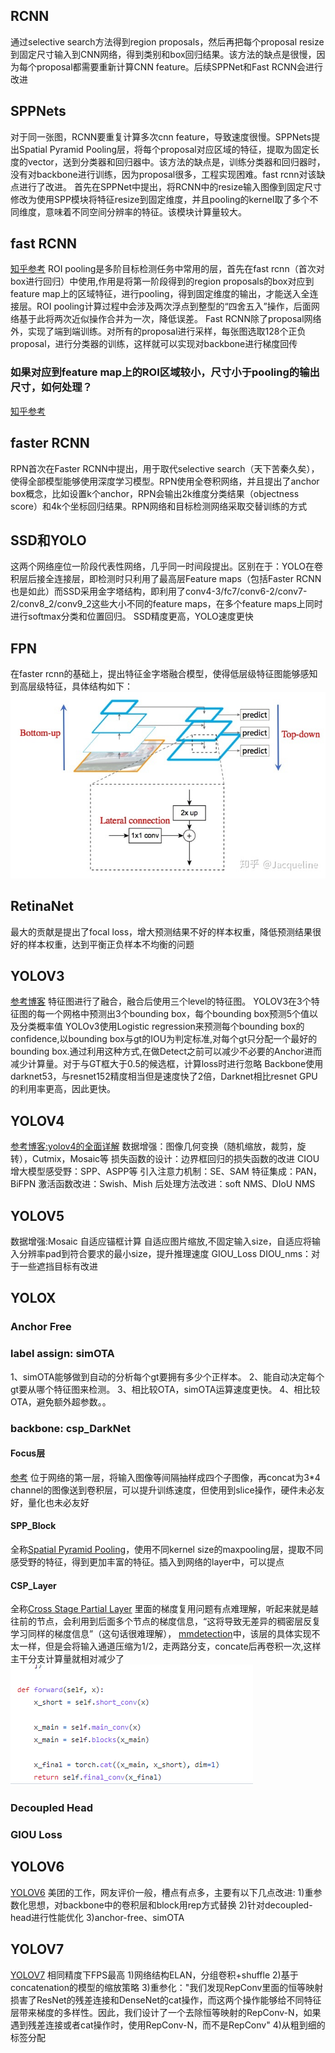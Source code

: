 ## RCNN
通过selective search方法得到region proposals，然后再把每个proposal resize到固定尺寸输入到CNN网络，得到类别和box回归结果。该方法的缺点是很慢，因为每个proposal都需要重新计算CNN feature。后续SPPNet和Fast RCNN会进行改进

## SPPNets
对于同一张图，RCNN要重复计算多次cnn feature，导致速度很慢。SPPNets提出Spatial Pyramid Pooling层，将每个proposal对应区域的特征，提取为固定长度的vector，送到分类器和回归器中。该方法的缺点是，训练分类器和回归器时，没有对backbone进行训练，因为proposal很多，工程实现困难。fast rcnn对该缺点进行了改进。
首先在SPPNet中提出，将RCNN中的resize输入图像到固定尺寸修改为使用SPP模块将特征resize到固定维度，并且pooling的kernel取了多个不同维度，意味着不同空间分辨率的特征。该模块计算量较大。

## fast RCNN
[知乎参考](https://zhuanlan.zhihu.com/p/165324194)
ROI pooling是多阶目标检测任务中常用的层，首先在fast rcnn（首次对box进行回归）中使用,作用是将第一阶段得到的region proposals的box对应到feature map上的区域特征，进行pooling，得到固定维度的输出，才能送入全连接层。ROI pooling计算过程中会涉及两次浮点到整型的“四舍五入”操作，后面网络基于此将两次近似操作合并为一次，降低误差。
Fast RCNN除了proposal网络外，实现了端到端训练。对所有的proposal进行采样，每张图选取128个正负proposal，进行分类器的训练，这样就可以实现对backbone进行梯度回传
### 如果对应到feature map上的ROI区域较小，尺寸小于pooling的输出尺寸，如何处理？
[知乎参考](https://www.zhihu.com/question/353305355)

## faster RCNN
RPN首次在Faster RCNN中提出，用于取代selective search（天下苦秦久矣），使得全部模型能够使用深度学习模型。RPN使用全卷积网络，并且提出了anchor box概念，比如设置k个anchor，RPN会输出2k维度分类结果（objectness score）和4k个坐标回归结果。RPN网络和目标检测网络采取交替训练的方式

## SSD和YOLO
这两个网络座位一阶段代表性网络，几乎同一时间段提出。区别在于：YOLO在卷积层后接全连接层，即检测时只利用了最高层Feature maps（包括Faster RCNN也是如此）而SSD采用金字塔结构，即利用了conv4-3/fc7/conv6-2/conv7-2/conv8_2/conv9_2这些大小不同的feature maps，在多个feature maps上同时进行softmax分类和位置回归。
SSD精度更高，YOLO速度更快

## FPN
在faster rcnn的基础上，提出特征金字塔融合模型，使得低层级特征图能够感知到高层级特征，具体结构如下：
![FPN](pics/fpn.jpg)

## RetinaNet
最大的贡献是提出了focal loss，增大预测结果不好的样本权重，降低预测结果很好的样本权重，达到平衡正负样本不均衡的问题

## YOLOV3
[参考博客](https://blog.csdn.net/weixin_51296032/article/details/123009246)
特征图进行了融合，融合后使用三个level的特征图。
YOLOV3在3个特征图的每一个网格中预测出3个bounding box，每个bounding box预测5个值以及分类概率值
YOLOv3使用Logistic regression来预测每个bounding box的confidence,以bounding box与gt的IOU为判定标准,对每个gt只分配一个最好的bounding box.通过利用这种方式,在做Detect之前可以减少不必要的Anchor进而减少计算量。对于与GT框大于0.5的候选框，计算loss时进行忽略
Backbone使用darknet53，与resnet152精度相当但是速度快了2倍，Darknet相比resnet GPU的利用率更高，因此更快。

## YOLOV4
[参考博客:yolov4的全面详解](https://blog.csdn.net/hgnuxc_1993/article/details/120724812)
数据增强：图像几何变换（随机缩放，裁剪，旋转），Cutmix，Mosaic等
损失函数的设计：边界框回归的损失函数的改进 CIOU
增大模型感受野：SPP、ASPP等
引入注意力机制：SE、SAM
特征集成：PAN，BiFPN
激活函数改进：Swish、Mish
后处理方法改进：soft NMS、DIoU NMS

## YOLOV5
数据增强:Mosaic
自适应锚框计算
自适应图片缩放,不固定输入size，自适应将输入分辨率pad到符合要求的最小size，提升推理速度
GIOU_Loss
DIOU_nms：对于一些遮挡目标有改进

## YOLOX
### Anchor Free
### label assign: simOTA
1、simOTA能够做到自动的分析每个gt要拥有多少个正样本。
2、能自动决定每个gt要从哪个特征图来检测。
3、相比较OTA，simOTA运算速度更快。
4、相比较OTA，避免额外超参数。。
### backbone: csp_DarkNet
#### Focus层
[参考](https://zhuanlan.zhihu.com/p/513312921)
位于网络的第一层，将输入图像等间隔抽样成四个子图像，再concat为3*4 channel的图像送到卷积层，可以提升训练速度，但使用到slice操作，硬件未必友好，量化也未必友好

#### SPP_Block
全称[Spatial Pyramid Pooling](https://zhuanlan.zhihu.com/p/396724233)，使用不同kernel size的maxpooling层，提取不同感受野的特征，得到更加丰富的特征。插入到网络的layer中，可以提点

#### CSP_Layer
全称[Cross Stage Partial Layer](https://blog.csdn.net/cdknight_happy/article/details/107962173?spm=1001.2014.3001.5502)
里面的梯度复用问题有点难理解，听起来就是越往前的节点，会利用到后面多个节点的梯度信息，“这将导致无差异的稠密层反复学习同样的梯度信息”（这句话很难理解），
[mmdetection](https://github.com/open-mmlab/mmdetection/blob/56e42e72cdf516bebb676e586f408b98f854d84c/mmdet/models/utils/csp_layer.py#L75)中，该层的具体实现不太一样，但是会将输入通道压缩为1/2，走两路分支，concate后再卷积一次,这样主干分支计算量就相对减少了  
![CSP_Layer](pics/CSP_Layer.png)

### Decoupled Head
### GIOU Loss


## YOLOV6
[YOLOV6](https://zhuanlan.zhihu.com/p/533127196)
美团的工作，网友评价一般，槽点有点多，主要有以下几点改进:
1)重参数化思想，对backbone中的卷积层和block用rep方式替换
2)针对decoupled-head进行性能优化
3)anchor-free、simOTA

## YOLOV7
[YOLOV7](https://zhuanlan.zhihu.com/p/554769215)
相同精度下FPS最高
1)网络结构ELAN，分组卷积+shuffle
2)基于concatenation的模型的缩放策略
3)重参化："我们发现RepConv里面的恒等映射损害了ResNet的残差连接和DenseNet的cat操作，而这两个操作能够给不同特征层带来梯度的多样性。因此，我们设计了一个去除恒等映射的RepConv-N，如果遇到残差连接或者cat操作时，使用RepConv-N，而不是RepConv"
4)从粗到细的标签分配





